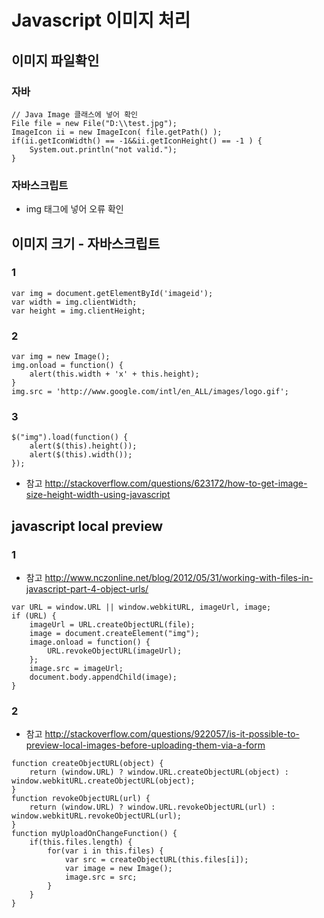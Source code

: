 # Javascript 이미지 처리

<!--
description = 정리자료
tag = programming, design, javascript, java, image
-->

## 이미지 파일확인

### 자바

```
// Java Image 클래스에 넣어 확인
File file = new File("D:\\test.jpg");
ImageIcon ii = new ImageIcon( file.getPath() );
if(ii.getIconWidth() == -1&&ii.getIconHeight() == -1 ) {
	System.out.println("not valid.");
}
```

### 자바스크립트

- img 태그에 넣어 오류 확인

## 이미지 크기 - 자바스크립트

### 1

```
var img = document.getElementById('imageid');
var width = img.clientWidth;
var height = img.clientHeight;
```

### 2

```
var img = new Image();
img.onload = function() {
	alert(this.width + 'x' + this.height);
}
img.src = 'http://www.google.com/intl/en_ALL/images/logo.gif';
```

### 3

```
$("img").load(function() {
	alert($(this).height());
	alert($(this).width());
});
```

- 참고 http://stackoverflow.com/questions/623172/how-to-get-image-size-height-width-using-javascript

## javascript local preview

### 1

- 참고 http://www.nczonline.net/blog/2012/05/31/working-with-files-in-javascript-part-4-object-urls/

```
var URL = window.URL || window.webkitURL, imageUrl, image;
if (URL) {
	imageUrl = URL.createObjectURL(file);
	image = document.createElement("img");
	image.onload = function() {
		URL.revokeObjectURL(imageUrl);
	};
	image.src = imageUrl;
	document.body.appendChild(image);
}
```

### 2

- 참고 http://stackoverflow.com/questions/922057/is-it-possible-to-preview-local-images-before-uploading-them-via-a-form

```
function createObjectURL(object) {
	return (window.URL) ? window.URL.createObjectURL(object) : window.webkitURL.createObjectURL(object);
}
function revokeObjectURL(url) {
	return (window.URL) ? window.URL.revokeObjectURL(url) : window.webkitURL.revokeObjectURL(url);
}
function myUploadOnChangeFunction() {
	if(this.files.length) {
		for(var i in this.files) {
			var src = createObjectURL(this.files[i]);
			var image = new Image();
			image.src = src;
		}
	}
}
```

